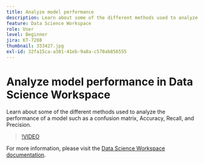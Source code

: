 ```yaml
---
title: Analyze model performance
description: Learn about some of the different methods used to analyze the performance of a model such as a confusion matrix, Accuracy, Recall, and Precision.
feature: Data Science Workspace
role: User
level: Beginner
jira: KT-7288
thumbnail: 333427.jpg
exl-id: 32fa15ca-a301-41eb-9a8a-c570ab856555
---
```

# Analyze model performance in Data Science Workspace

Learn about some of the different methods used to analyze the performance of a model such as a confusion matrix, Accuracy, Recall, and Precision.

>[!VIDEO](https://video.tv.adobe.com/v/333427)

For more information, please visit the [Data Science Workspace documentation](https://experienceleague.adobe.com/docs/experience-platform/data-science-workspace/home.html).